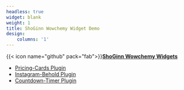 ```yaml
---
headless: true
widget: blank
weight: 1
title: ShoGinn Wowchemy Widget Demo
design:
    columns: '1'
---
```


{{< icon name="github" pack="fab">}}[**ShoGinn Wowchemy Widgets**](https://github.com/shoginn/wowchemy-widgets)

* [Pricing-Cards Plugin](#pricing-cards)
* [Instagram-Behold Plugin](#instagram-behold)
* [Countdown-Timer Plugin](#countdown-timer)
